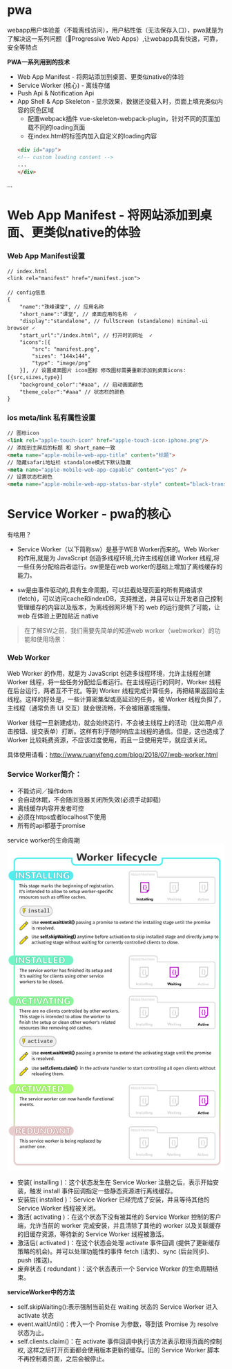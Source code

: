 # pwa
webapp用户体验差（不能离线访问），用户粘性低（无法保存入口），pwa就是为了解决这一系列问题（Progressive Web Apps）,让webapp具有快速，可靠，安全等特点

**PWA一系列用到的技术**
- Web App Manifest - 将网站添加到桌面、更类似native的体验
- Service Worker (核心) - 离线存储
- Push Api & Notification Api
- App Shell & App Skeleton - 显示效果，数据还没载入时，页面上填充类似内容的灰色区域
    - 配置webpack插件 vue-skeleton-webpack-plugin，针对不同的页面加载不同的loading页面
    - 在index.html的标签内加入自定义的loading内容
    ```html
    <div id="app">
    <!-- custom loading content -->
    ...
    </div>
    ``` 
...

# Web App Manifest - 将网站添加到桌面、更类似native的体验
### Web App Manifest设置
```
// index.html
<link rel="manifest" href="/manifest.json">

// config信息
{
    "name":"珠峰课堂", // 应用名称  
    "short_name":"课堂", // 桌面应用的名称  ✓
    "display":"standalone", // fullScreen (standalone) minimal-ui browser ✓
    "start_url":"/index.html", // 打开时的网址  ✓
    "icons":[{
        "src": "manifest.png",
        "sizes": "144x144",
        "type": "image/png"
    }], // 设置桌面图片 icon图标 修改图标需要重新添加到桌面icons:[{src,sizes,type}]
    "background_color":"#aaa", // 启动画面颜色
    "theme_color":"#aaa" // 状态栏的颜色
}
```

### ios meta/link 私有属性设置
```html
// 图标icon
<link rel="apple-touch-icon" href="apple-touch-icon-iphone.png"/>
// 添加到主屏后的标题 和 short_name一致
<meta name="apple-mobile-web-app-title" content="标题"> 
// 隐藏safari地址栏 standalone模式下默认隐藏
<meta name="apple-mobile-web-app-capable" content="yes" /> 
// 设置状态栏颜色
<meta name="apple-mobile-web-app-status-bar-style" content="black-translucent" /> 
```



# Service Worker - pwa的核心
有啥用？

- Service Worker（以下简称sw）是基于WEB Worker而来的。Web Worker 的作用,就是为 JavaScript 创造多线程环境,允许主线程创建 Worker 线程,将一些任务分配给后者运行。sw便是在web worker的基础上增加了离线缓存的能力。

- sw是由事件驱动的,具有生命周期，可以拦截处理页面的所有网络请求(fetch)，可以访问cache和indexDB，支持推送，并且可以让开发者自己控制管理缓存的内容以及版本，为离线弱网环境下的 web 的运行提供了可能，让 web 在体验上更加贴近 native


> 在了解SW之前，我们需要先简单的知道web worker（webworker）的功能和使用场景：

### Web Worker
Web Worker 的作用，就是为 JavaScript 创造多线程环境，允许主线程创建 Worker 线程，将一些任务分配给后者运行。在主线程运行的同时，Worker 线程在后台运行，两者互不干扰。等到 Worker 线程完成计算任务，再把结果返回给主线程。这样的好处是，一些计算密集型或高延迟的任务，被 Worker 线程负担了，主线程（通常负责 UI 交互）就会很流畅，不会被阻塞或拖慢。

Worker 线程一旦新建成功，就会始终运行，不会被主线程上的活动（比如用户点击按钮、提交表单）打断。这样有利于随时响应主线程的通信。但是，这也造成了 Worker 比较耗费资源，不应该过度使用，而且一旦使用完毕，就应该关闭。

具体使用请看：http://www.ruanyifeng.com/blog/2018/07/web-worker.html


### Service Worker简介：
- 不能访问／操作dom
- 会自动休眠，不会随浏览器关闭所失效(必须手动卸载)
- 离线缓存内容开发者可控
- 必须在https或者localhost下使用
- 所有的api都基于promise

service worker的生命周期
![image](/static/worker.png)

- 安装( installing )：这个状态发生在 Service Worker 注册之后，表示开始安装，触发 install 事件回调指定一些静态资源进行离线缓存。
- 安装后( installed )：Service Worker 已经完成了安装，并且等待其他的 Service Worker 线程被关闭。
- 激活( activating )：在这个状态下没有被其他的 Service Worker 控制的客户端，允许当前的 worker 完成安装，并且清除了其他的 worker 以及关联缓存的旧缓存资源，等待新的 Service Worker 线程被激活。
- 激活后( activated )：在这个状态会处理 activate 事件回调 (提供了更新缓存策略的机会)。并可以处理功能性的事件 fetch (请求)、sync (后台同步)、push (推送)。
- 废弃状态 ( redundant )：这个状态表示一个 Service Worker 的生命周期结束。

**serviceWorker中的方法**  
- self.skipWaiting():表示强制当前处在 waiting 状态的 Service Worker 进入 activate 状态
- event.waitUntil()：传入一个 Promise 为参数，等到该 Promise 为 resolve 状态为止。
- self.clients.claim()：在 activate 事件回调中执行该方法表示取得页面的控制权, 这样之后打开页面都会使用版本更新的缓存。旧的 Service Worker 脚本不再控制着页面，之后会被停止。



